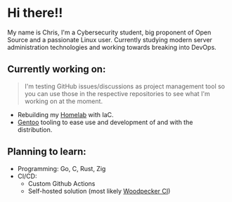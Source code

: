 # Hi there!!
My name is Chris, I'm a Cybersecurity student, big proponent of Open Source and a passionate Linux user.
Currently studying modern server administration technologies and working towards breaking into DevOps.

## Currently working on:
> I'm testing GitHub issues/discussions as project management tool so you can use those in the respective repositories to see what I'm working on at the moment.
- Rebuilding my [Homelab](https://github.com/chramb/homelab) with IaC. 
- [Gentoo](https://github.com/chramb/gentoo) tooling to ease use and development of and with the distribution.

## Planning to learn:
+ Programming: Go, C, Rust, Zig
+ CI/CD:
  * Custom Github Actions
  * Self-hosted solution (most likely [Woodpecker CI](https://woodpecker-ci.org))
